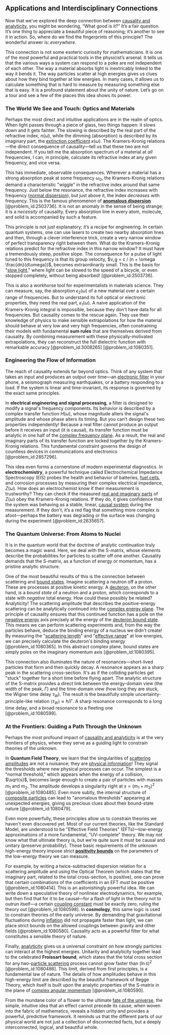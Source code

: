 ## Applications and Interdisciplinary Connections

Now that we’ve explored the deep connection between [causality and analyticity](@article_id:195596), you might be wondering, “What good is it?” It’s a fair question. It’s one thing to appreciate a beautiful piece of reasoning; it’s another to see it in action. So, where do we find the fingerprints of this principle? The wonderful answer is: *everywhere*.

This connection is not some esoteric curiosity for mathematicians. It is one of the most powerful and practical tools in the physicist’s arsenal. It tells us that the various ways a system can respond to a poke are not independent of each other. The way a material absorbs light is inextricably linked to the way it bends it. The way particles scatter at high energies gives us clues about how they bind together at low energies. In many cases, it allows us to calculate something that is hard to measure by measuring something else that is easy. It is a profound statement about the unity of nature. Let’s go on a tour and see a few of the places this idea shows its power.

### The World We See and Touch: Optics and Materials

Perhaps the most direct and intuitive applications are in the realm of optics. When light passes through a piece of glass, two things happen: it slows down and it gets fainter. The slowing is described by the real part of the refractive index, $n(\omega)$, while the dimming (absorption) is described by its imaginary part, the [extinction coefficient](@article_id:269707) $\kappa(\omega)$. The Kramers-Kronig relations—the direct consequence of causality—tell us that these two are not independent. If you tell me the absorption spectrum of a material at *all* frequencies, I can, in principle, calculate its refractive index at any given frequency, and vice versa.

This has immediate, observable consequences. Wherever a material has a strong absorption peak at some frequency $\omega_0$, the Kramers-Kronig relations demand a characteristic "wiggle" in the refractive index around that same frequency. Just below the resonance, the refractive index increases with frequency ([normal dispersion](@article_id:175298)), but just above it, the index *decreases* with frequency. This is the famous phenomenon of **[anomalous dispersion](@article_id:270142)** [@problem_id:2503736]. It is not an anomaly in the sense of being strange; it is a *necessity* of causality. Every absorption line in every atom, molecule, and solid is accompanied by such a feature.

This principle is not just explanatory; it’s a recipe for engineering. In certain quantum systems, one can use lasers to create two nearby absorption lines and then, through a clever interference trick, create a very narrow window of perfect transparency right between them. What do the Kramers-Kronig relations predict for the refractive index in this narrow window? It must have a tremendously steep, positive slope. The consequence for a pulse of light tuned to this frequency is that its group velocity, $v_g = c / (n + \omega \frac{dn}{d\omega})$, becomes extraordinarily small. This is the basis for "[slow light](@article_id:143764)," where light can be slowed to the speed of a bicycle, or even stopped completely, without being absorbed! [@problem_id:2503736].

This is also a workhorse tool for experimentalists in materials science. They can measure, say, the absorption $\epsilon_2(\omega)$ of a new material over a certain range of frequencies. But to understand its full optical or electronic properties, they need the real part, $\epsilon_1(\omega)$. A naive application of the Kramers-Kronig integral is impossible, because they don't have data for all frequencies. But causality comes to the rescue again. They use their knowledge of physics to make sensible extrapolations for how the material should behave at very low and very high frequencies, often constraining their models with fundamental **sum rules** that are themselves derived from causality. By combining measurement with these physically-motivated extrapolations, they can reconstruct the full dielectric function with remarkable accuracy [@problem_id:3008265] [@problem_id:1080351].

### Engineering the Flow of Information

The reach of causality extends far beyond optics. Think of any system that takes an input and produces an output over time—an [electronic filter](@article_id:275597) in your phone, a seismograph measuring earthquakes, or a battery responding to a load. If the system is linear and time-invariant, its response is governed by the exact same principles.

In **electrical engineering and signal processing**, a filter is designed to modify a signal's frequency components. Its behavior is described by a complex transfer function $H(\omega)$, whose magnitude alters the signal's amplitude and whose phase alters its timing. But you can't design these two properties independently! Because a real filter cannot produce an output before it receives an input (it is causal), its transfer function must be analytic in one half of the [complex frequency plane](@article_id:189839). As a result, the real and imaginary parts of its transfer function are locked together by the Kramers-Kronig relations. This fundamental constraint governs the design of countless devices in communications and electronics [@problem_id:2857296].

This idea even forms a cornerstone of modern experimental diagnostics. In **electrochemistry**, a powerful technique called Electrochemical Impedance Spectroscopy (EIS) probes the health and behavior of batteries, [fuel cells](@article_id:147153), and corrosion processes by measuring their complex electrical impedance, $Z(\omega)$. How does an electrochemist know if their measurement is trustworthy? They can check if the measured [real and imaginary parts](@article_id:163731) of $Z(\omega)$ obey the Kramers-Kronig relations. If they do, it gives confidence that the system was behaving as a stable, linear, [causal system](@article_id:267063) during the measurement. If they don't, it’s a red flag that something more complex is afoot—perhaps the battery was degrading or the surface was changing during the experiment [@problem_id:2635657].

### The Quantum Universe: From Atoms to Nuclei

It is in the quantum world that the doctrine of analytic continuation truly becomes a magic wand. Here, we deal with the S-matrix, whose elements describe the probabilities for particles to scatter off one another. Causality demands that the S-matrix, as a function of energy or momentum, has a pristine analytic structure.

One of the most beautiful results of this is the connection between scattering and [bound states](@article_id:136008). Imagine scattering a neutron off a proton. These are processes at positive kinetic energy. A [deuteron](@article_id:160908), on the other hand, is a *bound state* of a neutron and a proton, which corresponds to a state with *negative* total energy. How could these possibly be related? Analyticity! The scattering amplitude that describes the positive-energy scattering can be analytically continued into the [complex energy plane](@article_id:202789). The principle of causality ensures that this continued function has a pole on the [negative energy](@article_id:161048) axis precisely at the energy of the [deuteron bound state](@article_id:160049). This means we can perform scattering experiments and, from the way the particles behave, deduce the binding energy of a nucleus we didn't create! By measuring the "[scattering length](@article_id:142387)" and "[effective range](@article_id:159784)" at low energies, we can precisely calculate the deuteron's binding energy [@problem_id:1080365]. In this abstract complex plane, bound states are simply poles on the imaginary momentum axis [@problem_id:1080395].

This connection also illuminates the nature of resonances—short-lived particles that form and then quickly decay. A resonance appears as a sharp peak in the scattering cross-section. It's as if the colliding particles get "stuck" together for a short time before flying apart. The analytic structure of the S-matrix provides a direct link between the energy-domain view (the width of the peak, $\Gamma$) and the time-domain view (how long they are stuck, the Wigner time delay $\tau_W$). The result is the beautifully simple uncertainty-principle-like relation $\langle \tau_W \rangle \approx \hbar/\Gamma$. A sharp resonance corresponds to a long time delay, and a broad resonance to a fleeting one [@problem_id:1080599].

### At the Frontiers: Guiding a Path Through the Unknown

Perhaps the most profound impact of [causality and analyticity](@article_id:195596) is at the very frontiers of physics, where they serve as a guiding light to constrain theories of the unknown.

In **Quantum Field Theory**, we learn that the singularities of [scattering amplitudes](@article_id:154875) are not a nuisance; they are [physical information](@article_id:152062)! They signal the thresholds where new physical processes can occur. The simplest is a "normal threshold," which appears when the energy of a collision, $\sqrt{s}$, becomes large enough to create a pair of particles with masses $m_1$ and $m_2$. The amplitude develops a singularity right at $s = (m_1+m_2)^2$ [@problem_id:1080485]. Even more subtly, the internal structure of [composite particles](@article_id:149682) can lead to "anomalous thresholds" appearing at unexpected energies, giving us precious clues about their bound-state nature [@problem_id:1080479].

Even more powerfully, these principles allow us to constrain theories we haven't even discovered yet. Most of our current theories, like the Standard Model, are understood to be "Effective Field Theories" (EFTs)—low-energy approximations of a more fundamental, "UV-complete" theory. We may not know what that ultimate theory is, but we're quite sure it must be causal and unitary (preserve probability). These basic requirements of the unknown high-energy theory impose strict **[positivity bounds](@article_id:158086)** on the parameters of the low-energy theory we can measure.

For example, by writing a twice-subtracted dispersion relation for a scattering amplitude and using the Optical Theorem (which states that the imaginary part, related to the total cross-section, is positive), one can prove that certain combinations of the coefficients in an EFT *must* be positive [@problem_id:1080414]. This is an astonishingly powerful idea. We can write down a speculative theory of nonlinear electrodynamics, for example, but then find that for it to be causal—for a flash of light in the theory not to outrun itself—a certain [coupling constant](@article_id:160185) must be exactly zero, ruling the theory out [@problem_id:1080598]. In **cosmology**, this same logic is used to constrain theories of the early universe. By demanding that gravitational fluctuations during [inflation](@article_id:160710) did not propagate faster than light, we can place strict bounds on the allowed couplings between gravity and other fields [@problem_id:1080580]. Causality acts as a powerful filter for what constitutes a sensible theory of nature.

Finally, [analyticity](@article_id:140222) gives us a universal constraint on how strongly particles can interact at the highest energies. Unitarity and analyticity together lead to the celebrated **Froissart bound**, which states that the total cross section for any two-[particle scattering](@article_id:152447) process cannot grow faster than $(\ln s)^2$ [@problem_id:1080486]. This limit, derived from first principles, is a fundamental law of nature. The details of how amplitudes behave in this high-energy limit are described by the beautiful framework of Regge Theory, which itself is built upon the analytic properties of the S-matrix in the plane of [complex angular momentum](@article_id:204072) [@problem_id:1080590].

From the mundane color of a flower to the ultimate [fate of the universe](@article_id:158881), the simple, intuitive idea that an effect cannot precede its cause, when woven into the fabric of mathematics, reveals a hidden unity and provides a powerful, predictive framework. It reminds us that the different parts of our physical world are not just a collection of disconnected facts, but a deeply interconnected, logical, and beautiful whole.